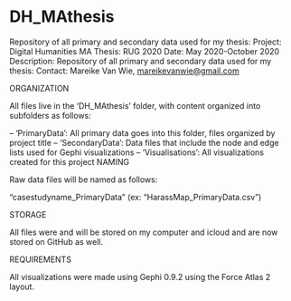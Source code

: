 # DH_MAthesis
Repository of all primary and secondary data used for my thesis: 
Project: Digital Humanities MA Thesis: RUG 2020
Date: May 2020-October 2020
Description: Repository of all primary and secondary data used for my thesis: 
Contact: Mareike Van Wie, mareikevanwie@gmail.com

ORGANIZATION

All files live in the ‘DH_MAthesis’ folder, with content organized into subfolders as follows:

– ‘PrimaryData’: All primary data goes into this folder, files organized by project title
– ‘SecondaryData’: Data files that include the node and edge lists used for Gephi visualizations
– ‘Visualisations’: All visualizations created for this project
 NAMING

Raw data files will be named as follows:

“casestudyname_PrimaryData”
(ex: “HarassMap_PrimaryData.csv”)

STORAGE

All files were and will be stored on my computer and icloud and are now stored on GitHub as well.

REQUIREMENTS

All visualizations were made using Gephi 0.9.2 using the Force Atlas 2 layout.

